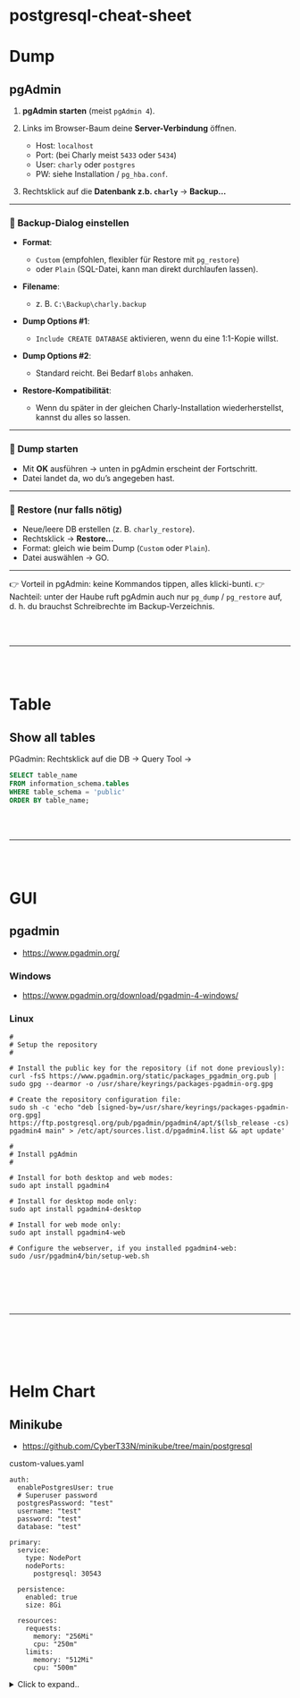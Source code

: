 # postgresql-cheat-sheet












# Dump


## pgAdmin

1. **pgAdmin starten** (meist `pgAdmin 4`).
2. Links im Browser-Baum deine **Server-Verbindung** öffnen.

   * Host: `localhost`
   * Port: (bei Charly meist `5433` oder `5434`)
   * User: `charly` oder `postgres`
   * PW: siehe Installation / `pg_hba.conf`.
3. Rechtsklick auf die **Datenbank z.b. `charly`** → **Backup…**

---

### 🔹 Backup-Dialog einstellen

* **Format**:

  * `Custom` (empfohlen, flexibler für Restore mit `pg_restore`)
  * oder `Plain` (SQL-Datei, kann man direkt durchlaufen lassen).
* **Filename**:

  * z. B. `C:\Backup\charly.backup`
* **Dump Options #1**:

  * `Include CREATE DATABASE` aktivieren, wenn du eine 1:1-Kopie willst.
* **Dump Options #2**:

  * Standard reicht. Bei Bedarf `Blobs` anhaken.
* **Restore-Kompatibilität**:

  * Wenn du später in der gleichen Charly-Installation wiederherstellst, kannst du alles so lassen.

---

### 🔹 Dump starten

* Mit **OK** ausführen → unten in pgAdmin erscheint der Fortschritt.
* Datei landet da, wo du’s angegeben hast.

---

### 🔹 Restore (nur falls nötig)

* Neue/leere DB erstellen (z. B. `charly_restore`).
* Rechtsklick → **Restore…**
* Format: gleich wie beim Dump (`Custom` oder `Plain`).
* Datei auswählen → GO.

---

👉 Vorteil in pgAdmin: keine Kommandos tippen, alles klicki-bunti.
👉 Nachteil: unter der Haube ruft pgAdmin auch nur `pg_dump` / `pg_restore` auf, d. h. du brauchst Schreibrechte im Backup-Verzeichnis.























<br><br>

--- 

<br><br>

# Table

## Show all tables
PGadmin: Rechtsklick auf die DB → Query Tool →
```sql
SELECT table_name
FROM information_schema.tables
WHERE table_schema = 'public'
ORDER BY table_name;
```


















<br><br>

--- 

<br><br>










# GUI

## pgadmin
- https://www.pgadmin.org/


### Windows
- https://www.pgadmin.org/download/pgadmin-4-windows/


### Linux

```shell
#
# Setup the repository
#

# Install the public key for the repository (if not done previously):
curl -fsS https://www.pgadmin.org/static/packages_pgadmin_org.pub | sudo gpg --dearmor -o /usr/share/keyrings/packages-pgadmin-org.gpg

# Create the repository configuration file:
sudo sh -c 'echo "deb [signed-by=/usr/share/keyrings/packages-pgadmin-org.gpg] https://ftp.postgresql.org/pub/pgadmin/pgadmin4/apt/$(lsb_release -cs) pgadmin4 main" > /etc/apt/sources.list.d/pgadmin4.list && apt update'

#
# Install pgAdmin
#

# Install for both desktop and web modes:
sudo apt install pgadmin4

# Install for desktop mode only:
sudo apt install pgadmin4-desktop

# Install for web mode only: 
sudo apt install pgadmin4-web 

# Configure the webserver, if you installed pgadmin4-web:
sudo /usr/pgadmin4/bin/setup-web.sh
```










<br><br>
<br><br>
___
<br><br>
<br><br>

# Helm Chart

## Minikube
- https://github.com/CyberT33N/minikube/tree/main/postgresql
  
custom-values.yaml
```
auth:
  enablePostgresUser: true
  # Superuser password
  postgresPassword: "test"
  username: "test"
  password: "test"
  database: "test"

primary:
  service:
    type: NodePort
    nodePorts:
      postgresql: 30543

  persistence:
    enabled: true
    size: 8Gi

  resources:
    requests:
      memory: "256Mi"
      cpu: "250m"
    limits:
      memory: "512Mi"
      cpu: "500m"
```



<details>
<summary>Click to expand..</summary>

### 🔗 Connection String
- `postgresql://test:test@192.168.49.2.nip.io:30543/test`

### 📥 Add Repo
```shell
# Add Bitnami repo
helm repo add bitnami https://charts.bitnami.com/bitnami

# Update Helm repo
helm repo update

# List available Helm Chart versions
helm search repo bitnami/postgresql --versions
```

### 📦 Install Helm Chart
```shell
# This will download the PostgreSQL Helm chart to the folder ./postgresql/Chart
cd ~/Projects/minikube
mkdir -p ./postgresql/Chart

# 17.2.0
helm pull bitnami/postgresql --version 16.4.3 --untar --untardir ./tmp
cp -r ./tmp/postgresql/* ./postgresql/Chart
rm -rf ./tmp

# Create custom-values.yaml
touch ./postgresql/custom-values.yaml

# /home/t33n/Projects/minikube/postgresql/setup.sh
```

### 🔄 Upgrade Helm Chart
```shell
kubectl config use-context minikube
helm upgrade postgresql-dev ./postgresql/Chart --namespace dev -f ./postgresql/custom-values.yaml --atomic
```

### ❌ Delete Deployment
```shell
kubectl config use-context minikube
helm --namespace dev delete postgresql-dev
```

</details>


